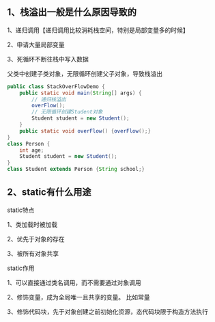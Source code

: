 ## 1、栈溢出一般是什么原因导致的

1、递归调用【递归调用比较消耗栈空间，特别是局部变量多的时候】

2、申请大量局部变量

3、死循环不断往栈中写入数据

父类中创建子类对象，无限循环创建父子对象，导致栈溢出



```java
public class StackOverFlowDemo {
    public static void main(String[] args) {
        // 递归栈溢出
        overFlow();
        // 无限循环创建Student对象
        Student student = new Student();
    }
    public static void overFlow() {overFlow();}
}
class Person {
   	int age;
    Student student = new Student();
}
class Student extends Person {String school;}
```





## 2、static有什么用途

static特点

1、类加载时被加载

2、优先于对象的存在

3、被所有对象共享



static作用

1、可以直接通过类名调用，而不需要通过对象调用

2、修饰变量，成为全局唯一且共享的变量。 比如常量

3、修饰代码块，先于对象创建之前初始化资源，态代码块限于构造方法执行

